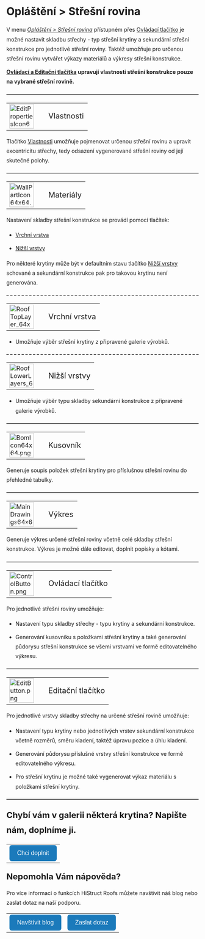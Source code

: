 <!DOCTYPE html>
<html>
<head>
  <meta charset="UTF-8">
  <title>Opláštění > Střešní rovina</title>
  </head>

<style>
    body{ /* Nastavení okrajů a řádkování pro celý dokument */
      line-height: 1.8;
      padding-top: 30px;
      padding-right: 30px;
      padding-bottom: 30px;
      padding-left: 30px;
    }
    h1{ /* Styl hlavního nadpisu */
      font-size: 28px;
      border-bottom: none;
      margin-top: 10px;
      margin-bottom: 0px;
    }
    h2{ /* Styl podnadpisů */
      font-size: 22px;
      border-bottom: none;
      margin-top: 10px;
      margin-bottom: 0px;
    }
    h3{ /* Styl podnadpisů */
      font-size: 18px;
      border-bottom: none;
      margin-top: 10px;
      margin-bottom: 0px;
    }
    p{ /* Styl odstavců */
      border-bottom: none;
      margin-top: 10px;
      margin-bottom: 10px;
    }
    hr.main{ /* Hlavní oddělovací čára */
      border: none;
      border-top: 2px solid #555; /* čárkovaná čára */
      height: 1px; /* zruší výšku, protože border se použije místo background */
      margin-top: 20px;
      margin-bottom: 20px;
    }
    hr{ /* Běžná oddělovací čára */
      all: unset; /* zruší úplně veškeré defaultní styly */
      display: block;
      width: 100%;
      border-top: 2px dashed #555;
      margin: 20px 0;
    }
    .btn { /* Styl tlačítek */
      margin-top: 0px;
      padding: 12px 20px;
      background-color: rgb(27,122,187);
      color: white;
      border: none;
      border-radius: 6px;
      cursor: pointer;
      font-size: 16px;
    }
    .btn:hover { /* Styl tlačítek při najetí myší */
      background-color: rgb(20,90,140);
    }
</style>

<body>

<h1>Opláštění > Střešní rovina</h1>

<p>V menu <u><i>Opláštění > Střešní rovina</i></u> přístupném přes <u>Ovládací tlačítko</u> je možné nastavit skladbu střechy - typ střešní krytiny a sekundární střešní konstrukce pro jednotlivé střešní roviny. Taktéž umožňuje pro určenou střešní rovinu vytvářet výkazy materiálů a výkresy střešní konstrukce.</p>

<p><b><u>Ovládací a Editační tlačítka</u> upravují vlastnosti střešní konstrukce pouze na vybrané střešní rovině.</b></p>

<hr class="main"> <!-- Vodorovná čára jako oddělovač sekce -->

<table>
  <tr>
    <td>
      <div style="position: relative; width: 64px; height: 64px;">
        <img src="img/EditPropertiesIcon64x64.png" alt="EditPropertiesIcon64x64.png" width="64" height="64">
        <div style="position: absolute; bottom: 0; width: 100%; background: none; color: white; font-size: 12px; text-align: center;">Vlastnosti</div>
      </div>
    </td>
    <td style="vertical-align: middle; font-size: 20px; padding-left: 30px;">Vlastnosti</td>
  </tr>
</table>

<p>Tlačítko <u>Vlastnosti</u> umožňuje pojmenovat určenou střešní rovinu a upravit excentricitu střechy, tedy odsazení vygenerované střešní roviny od její skutečné polohy.</p>

<hr class="main"> <!-- Vodorovná čára jako oddělovač sekce -->

<table>
  <tr>
    <td>
      <div style="position: relative; width: 64px; height: 64px;">
        <img src="img/WallPartIcon64x64.png" alt="WallPartIcon64x64.png" width="64" height="64">
        <div style="position: absolute; bottom: 0; width: 100%; background: none; color: white; font-size: 12px; text-align: center;">Materiály</div>
      </div>
    </td>
    <td style="vertical-align: middle; font-size: 20px; padding-left: 30px;">Materiály</td>
  </tr>
</table>

<p>Nastavení skladby střešní konstrukce se provádí pomocí tlačítek:</p>

<ul>
  <li><p><u>Vrchní vrstva</u></p></li>
  <li><p><u>Nižší vrstvy</u></p></li>
</ul>

<p>
Pro některé krytiny může být v defaultním stavu tlačítko <u>Nižší vrstvy</u> schované a sekundární konstrukce pak pro takovou krytinu není generována.
</p> 

<hr> <!-- Vodorovná čára jako oddělovač sekce -->

<table>
  <tr>
    <td>
      <div style="position: relative; width: 64px; height: 64px;">
        <img src="img/RoofTopLayer_64x64.png" alt="RoofTopLayer_64x64.png" width="64" height="64">
      <div style="position: absolute; bottom: 0; width: 100%; background: none; color: white; font-size: 10px; text-align: center;">
      Vrchní vrstva
      </div>
      </div>
    </td>
    <td style="vertical-align: middle; font-size: 20px; padding-left: 30px">
      Vrchní vrstva
    </td>
  </tr>
</table>

<ul>
  <li><p>Umožňuje výběr střešní krytiny z připravené galerie výrobků.</p></li>
</ul>

<hr> <!-- Vodorovná čára jako oddělovač sekce -->

<table>
  <tr>
    <td>
      <div style="position: relative; width: 64px; height: 64px;">
        <img src="img/RoofLowerLayers_64x64.png" alt="RoofLowerLayers_64x64.png" width="64" height="64">
      <div style="position: absolute; bottom: 0; width: 100%; background: none; color: white; font-size: 10px; text-align: center;">
      Nižší vrstvy
      </div>
      </div>
    </td>
    <td style="vertical-align: middle; font-size: 20px; padding-left: 30px">
      Nižší vrstvy
    </td>
  </tr>
</table>

<ul>
  <li><p>Umožňuje výběr typu skladby sekundární konstrukce z připravené galerie výrobků.</p></li>
</ul>

<hr class="main"> <!-- Vodorovná čára jako oddělovač sekce -->

<table>
  <tr>
    <td>
      <div style="position: relative; width: 64px; height: 64px;">
        <img src="img/BomIcon64x64.png" alt="BomIcon64x64.png" width="64" height="64">
        <div style="position: absolute; bottom: 0; width: 100%; background: none; color: white; font-size: 12px; text-align: center;">Kusovník</div>
      </div>
    </td>
    <td style="vertical-align: middle; font-size: 20px; padding-left: 30px;">Kusovník</td>
  </tr>
</table>

<p>Generuje soupis položek střešní krytiny pro příslušnou střešní rovinu do přehledné tabulky.</p>

<hr class="main"> <!-- Vodorovná čára jako oddělovač sekce -->

<table>
  <tr>
    <td>
      <div style="position: relative; width: 64px; height: 64px;">
        <img src="img/MainDrawings64x64.png" alt="MainDrawings64x64.png" width="64" height="64">
        <div style="position: absolute; bottom: 0; width: 100%; background: none; color: white; font-size: 12px; text-align: center;">Výkres</div>
      </div>
    </td>
    <td style="vertical-align: middle; font-size: 20px; padding-left: 30px;">Výkres</td>
  </tr>
</table>

<p>Generuje výkres určené střešní roviny včetně celé skladby střešní konstrukce. Výkres je možné dále editovat, doplnit popisky a kótami.</p>

<hr class="main"> <!-- Vodorovná čára jako oddělovač sekce -->

<table>
  <tr>
    <td><img src="img/ControlButton.png" alt="ControlButton.png" width="64"></td>
    <td style="vertical-align: middle; font-size: 20px; padding-left: 30px">Ovládací tlačítko</td>
  </tr> 
</table>

<p>Pro jednotlivé střešní roviny umožňuje:</p>

<ul>
  <li><p>Nastavení typu skladby střechy - typu krytiny a sekundární konstrukce.</p></li>
  <li><p>Generování kusovníku s položkami střešní krytiny a také generování půdorysu střešní konstrukce se všemi vrstvami ve formě editovatelného výkresu.</p></li>
</ul>

<hr class="main"> <!-- Vodorovná čára jako oddělovač sekce -->

<table>
  <tr>
    <td><img src="img/EditButton.png" alt="EditButton.png" width="64"></td>
    <td style="vertical-align: middle; font-size: 20px; padding-left: 30px">Editační tlačítko</td>
  </tr> 
</table>

<p>Pro jednotlivé vrstvy skladby střechy na určené střešní rovině umožňuje:</p>

<ul>
  <li><p>Nastavení typu krytiny nebo jednotlivých vrstev sekundární konstrukce včetně rozměrů, směru kladení, taktéž úpravu pozice a úhlu kladení.</p></li>
  <li><p>Generování půdorysu příslušné vrstvy střešní konstrukce ve formě editovatelného výkresu.</p></li>
  <li><p>Pro střešní krytinu je možné také vygenerovat výkaz materiálu s položkami střešní krytiny.</p></li>
</ul>

<hr class="main"> <!-- Vodorovná čára jako oddělovač sekce -->

<h2>Chybí vám v galerii některá krytina? Napište nám, doplníme ji.</h2>
<p>
<table>
  <tr>
    <td>
      <a href="mailto:jiri.podval@histruct.com?subject=Dotaz na HiStruct konfigurátor budov">
        <button class="btn">Chci doplnit</button>
      </a>
    </td>
  </tr>
</table>
</p>

<h2>Nepomohla Vám nápověda?</h2>
<p>Pro více informací o funkcích HiStruct Roofs můžete navštívit náš blog nebo zaslat dotaz na naší podporu.</p>
<table>
  <tr>
    <td>
      <a href="https://docs.histruct.com/cs/" target="_blank" rel="noopener noreferrer">
        <button class="btn">Navštívit blog</button>
      </a>
    </td>
    <td>
      <a href="mailto:support@histruct.com?subject=Dotaz na Support HiStruct">
        <button class="btn">Zaslat dotaz</button>
      </a>
    </td>
  </tr>
</table>

</body>
</html>
